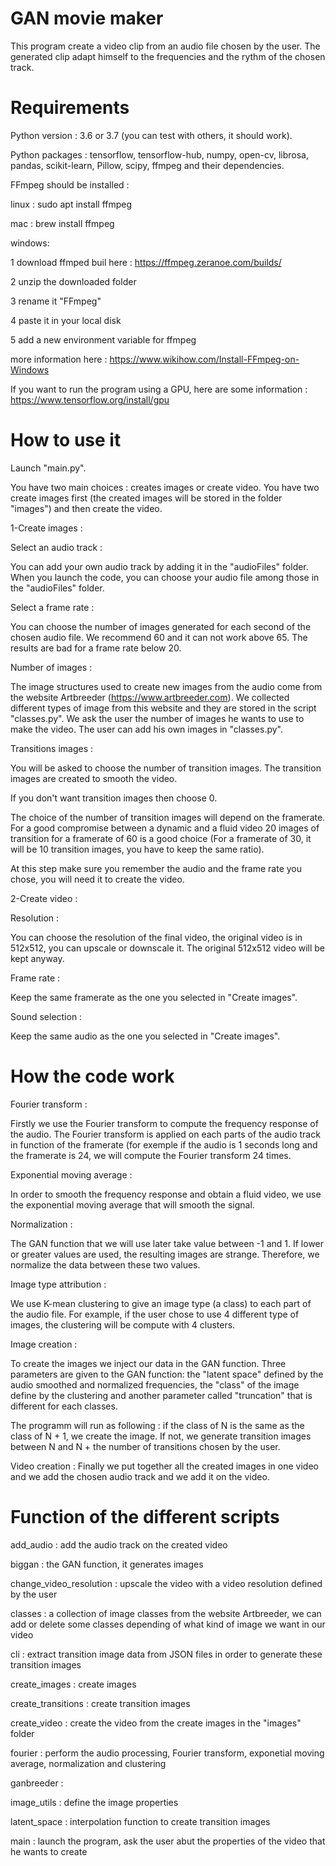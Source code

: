 # GAN movie maker

This program create a video clip from an audio file chosen by the user.
The generated clip adapt himself to the frequencies and the rythm of the chosen track.

# Requirements

Python version : 3.6 or 3.7 (you can test with others, it should work).

Python packages : tensorflow, tensorflow-hub, numpy, open-cv, librosa, pandas, scikit-learn, Pillow, scipy, ffmpeg and their dependencies.

FFmpeg should be installed :

linux : sudo apt install ffmpeg

mac : brew install ffmpeg

windows: 

1 download ffmped buil here : https://ffmpeg.zeranoe.com/builds/ 

2 unzip the downloaded folder

3 rename it "FFmpeg"

4 paste it in your local disk

5 add a new environment variable for ffmpeg

more information here : https://www.wikihow.com/Install-FFmpeg-on-Windows

If you want to run the program using a GPU, here are some information : https://www.tensorflow.org/install/gpu

# How to use it

Launch "main.py".

You have two main choices : creates images or create video. You have two create images first (the created images will be stored in the folder "images") and then create the video.

1-Create images :

Select an audio track :

You can add your own audio track by adding it in the "audioFiles" folder.
When you launch the code, you can choose your audio file among those in the "audioFiles" folder.

Select a frame rate :

You can choose the number of images generated for each second of the chosen audio file.
We recommend 60 and it can not work above 65. The results are bad for a frame rate below 20. 

Number of images :

The image structures used to create new images from the audio come from the website Artbreeder (https://www.artbreeder.com).
We collected different types of image from this website and they are stored in the script "classes.py".
We ask the user the number of images he wants to use to make the video.
The user can add his own images in "classes.py".

Transitions images :

You will be asked to choose the number of transition images.
The transition images are created to smooth the video.

If you don't want transition images then choose 0.

The choice of the number of transition images will depend on the framerate. 
For a good compromise between a dynamic and a fluid video 20 images of transition for a framerate of 60 is a good choice (For a framerate of 30, it will be 10 transition images, you have to keep the same ratio).

At this step make sure you remember the audio and the frame rate you chose, you will need it to create the video.

2-Create video :

Resolution : 

You can choose the resolution of the final video, the original video is in 512x512, you can upscale or downscale it. The original 512x512 video will be kept anyway.

Frame rate :

Keep the same framerate as the one you selected in "Create images".

Sound selection : 

Keep the same audio as the one you selected in "Create images".

# How the code work

Fourier transform :

Firstly we use the Fourier transform to compute the frequency response of the audio. 
The Fourier transform is applied on each parts of the audio track in function of the framerate (for exemple if the audio is 1 seconds long and the framerate is 24, we will compute the Fourier transform 24 times.

Exponential moving average :

In order to smooth the frequency response and obtain a fluid video, we use the exponential moving average that will smooth
the signal.

Normalization :

The GAN function that we will use later take value between -1 and 1. If lower or greater values are used, the resulting
images are strange. Therefore, we normalize the data between these two values.

Image type attribution :

We use K-mean clustering to give an image type (a class) to each part of the audio file. For example, if the user chose to use 4 different type of images, the clustering will be compute with 4 clusters.

Image creation :

To create the images we inject our data in the GAN function. Three parameters are given to the GAN function: the "latent space" defined by the audio smoothed and normalized frequencies, the "class" of the image define by the clustering and another parameter called "truncation" that is different for each classes.

The programm will run as following : if the class of N is the same as the class of N + 1, we create the image. If not, we generate transition images between N and N + the number of transitions chosen by the user.

Video creation :
Finally we put together all the created images in one video and we add the chosen audio track and we add it on the video.

# Function of the different scripts

add_audio : add the audio track on the created video

biggan : the GAN function, it generates images 

change_video_resolution : upscale the video with a video resolution defined by the user 

classes : a collection of image classes from the website Artbreeder, we can add or delete some classes depending of what kind of image we want in our video

cli : extract transition image data from JSON files in order to generate these transition images

create_images : create images

create_transitions : create transition images

create_video : create the video from the create images in the "images" folder

fourier : perform the audio processing, Fourier transform, exponetial moving average, normalization and clustering

ganbreeder :

image_utils : define the image properties

latent_space : interpolation function to create transition images

main : launch the program, ask the user abut the properties of the video that he wants to create


